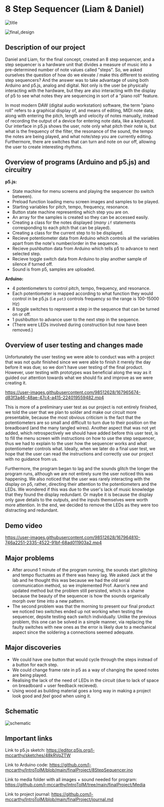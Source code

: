 # 8 Step Sequencer (Liam & Daniel)

![title](https://user-images.githubusercontent.com/98512628/167965208-554f5a73-2589-4c55-bb6d-a2364d9011c5.png)

![final_design](https://user-images.githubusercontent.com/98512628/167964960-3a12f212-5844-47e4-84f8-23df0ba0ff1a.JPG)

## Description of our project

Daniel and Liam, for the final concept, created an 8 step sequencer, and a step sequencer is a hardware unit that divides a measure of music into a pre-determined number of note values called "steps". So, we asked ourselves the question of how do we elevate / make this different to existing step sequencers? And the answer was to take advantage of using both Arduino and p5.js, analog and digital. Not only is the user be physically interacting with the hardware, but they are also interacting with the display of p5 to see what notes they are sequencing in sort of a "piano roll" feature.

In most modern DAW (digital audio workstation) software, the term "piano roll" refers to a graphical display of, and means of editing, MIDI note data; along with entering the pitch, length and velocity of notes manually, instead of recording the output of a device for entering note data, like a keyboard. Our interface in p5.js shows the user, note only what pitch their note is, but what is the frequency of the filter, the resonance of the sound, the tempo the notes are being played, and what note/step you are currently editing. Furthermore, there are switches that can turn and note on our off, allowing the user to create interesting rhythms.

## Overview of programs (Arduino and p5.js) and circuitry

**p5.js:**
* State machine for menu screens and playing the sequencer (to switch between).
* Preload function loading menu screen images and samples to be played.
* Starting variables for pitch, tempo, frequency, resonance.
* Button state machine representing which step you are on.
* An array for the samples is created so they can be accessed easily.
* Creating a class for the notes displayed (_many_ `if` statements corresponding to each pitch that can be played).
* Creating a class for the current step to to be displayed.
* Recieve potentiometer data from Arduino which controls all the variables apart from the note's number/order in the sequence.
* Recieve pushbutton data from Arduino which tells p5 to advance to next selected step.
* Recieve toggle switch data from Arduino to play another sample of silence if turned off.
* Sound is from p5, samples are uploaded.

**Arduino:**
* 4 potentiometers to control pitch, tempo, frequency, and resonance.
* Each potentiometer is mapped according to what function they would control in be p5.js (i.e `pot3` controls frequency so the range is 100-15000 Hz)
* 8 toggle switches to represent a step in the sequence that can be turned on or off.
* 1 pushbutton to advance user to the next step in the sequence.
* (There were LEDs involved during construction but now have been removed.)

## Overview of user testing and changes made

Unfortunately the user testing we were able to conduct was with a project that was not _quite_ finished since we were able to finish it merely the day before it was due; so we don't have user testing of the final product. However, user testing with prototypes was beneficial along the way as it guided our attention towards what we should fix and improve as we were creating it.

https://user-images.githubusercontent.com/98512628/167965674-d83f3a46-48ae-47c4-a415-224019559482.mp4

This is more of a preliminary user test as our project is not entirely finished, we told the user that we plan to solder and make our circuit more presentable, because the most obvious criticism is the fact that the potentiometers are so small and difficult to turn due to their position on the breadboard (and the many tangled wires). Another aspect that was not yet added, which retrospectively we should have added before this user test, is to fill the menu screen with instructions on how to use the step sequencer, thus we had to explain to the user how the sequencer works and what potentiometer controls what. Ideally, when we later do a final user test, we hope that the user can read the instructions and correctly use our project with no guidance from us.

Furthermore, the program began to lag and the sounds glitch the longer the program runs, although we are not entirely sure the user noticed this was happening. We also noticed that the user was rarely interacting with the display on p5, rather, directing their attention to the potentiometers and the LEDs. We wondered if this was due to the user's lack of music knowledge that they found the display redundant. Or maybe it is because the display only gave details to the outputs, and the inputs themselves were worth more attention. In the end, we decided to remove the LEDs as they were too distracting and redundant.

## Demo video

https://user-images.githubusercontent.com/98512628/167964810-746a2251-2335-4522-91bf-68ad011903a2.mp4

## Major problems

* After around 1 minute of the program running, the sounds start glitching and tempo fluctuates as if there was heavy lag. We asked Jack at the lab and he thought this was because we had the old serial communication method, so we implemented Prof. Aaron's new and updated method but the problem still persisted, which is a shame because the beauty of the sequencer is how the sounds organically morph over time into a new pattern.
* The second problem was that the morning to present our final product we noticed two switches ended up not working when testing the sequencer, depsite testing each switch individually. Unlike the previous problem, this one can be solved in a simple manner, via replacing the faulty switches with new ones as the error is likely due to a mechanical aspect since the soldering a connections seemed adequate.

## Major discoveries

* We could have one button that would cycle through the steps instead of a button for each step.
* We could change frame rate in p5 as a way of changing the speed notes are being played.
* Realising the lack of the need of LEDs in the circuit (due to lack of space on breadboard + user feedback recieved).
* Using wood as building material goes a long way in making a project look good and _feel_ good when using it.

## Schematic

![schematic](https://user-images.githubusercontent.com/98512628/167968197-a74587eb-4335-4aaf-9cff-dbe73caa766e.jpg)

## Important links

Link to p5.js sketch: https://editor.p5js.org/l-mccarthy/sketches/48kRVqZTW

Link to Arduino code: https://github.com/l-mccarthy/IntroToIM/blob/main/finalProject/8StepSequencer.ino

Link to media folder with all images + sound needed for program: https://github.com/l-mccarthy/IntroToIM/tree/main/finalProject/Media

Link to project journal: https://github.com/l-mccarthy/IntroToIM/blob/main/finalProject/journal.md
